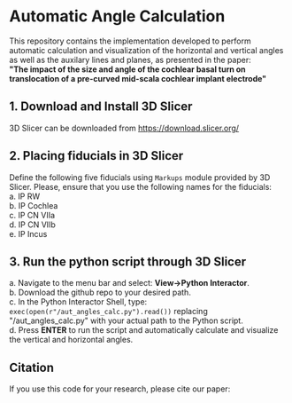 # Automatic Angle Calculation
This repository contains the implementation developed to perform automatic calculation 
and visualization of the horizontal and vertical angles as well as the auxilary lines and planes, as presented in the paper: \
**"The impact of the size and angle of the cochlear basal turn on translocation of a pre-curved mid-scala cochlear implant electrode"**

## 1. Download and Install 3D Slicer
3D Slicer can be downloaded from https://download.slicer.org/

## 2. Placing fiducials in 3D Slicer
Define the following five fiducials using ```Markups``` module provided by 3D Slicer. Please, ensure that you use the following names for the fiducials:\
a. IP RW \
b. IP Cochlea \
c. IP CN VIIa \
d. IP CN VIIb \
e. IP Incus 

## 3. Run the python script through 3D Slicer

a. Navigate to the menu bar and select: **View->Python Interactor**. \
b. Download the github repo to your desired path.\
c. In the Python Interactor Shell, type: ```exec(open(r"/aut_angles_calc.py").read())``` replacing "/aut_angles_calc.py" with
your actual path to the Python script.\
d. Press **ENTER** to run the script and automatically calculate and visualize the vertical and horizontal angles.




## Citation
If you use this code for your research, please cite our paper:

